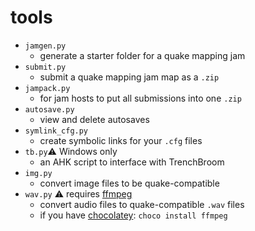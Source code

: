 # tools

- `jamgen.py`
  - generate a starter folder for a quake mapping jam
- `submit.py`
  - submit a quake mapping jam map as a `.zip`
- `jampack.py`
  - for jam hosts to put all submissions into one `.zip`
- `autosave.py`
  - view and delete autosaves
- `symlink_cfg.py`
  - create symbolic links for your `.cfg` files
- `tb.py`⚠ Windows only
  - an AHK script to interface with TrenchBroom
- `img.py`
  - convert image files to be quake-compatible
- `wav.py` ⚠ requires [ffmpeg](https://ffmpeg.org/)
  - convert audio files to quake-compatible `.wav` files
  - if you have [chocolatey](https://chocolatey.org/): `choco install ffmpeg`
